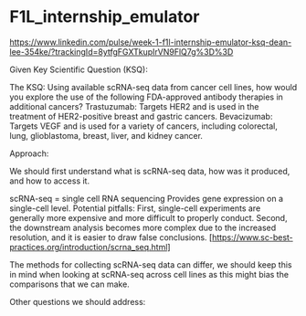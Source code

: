 # F1L_internship_emulator
https://www.linkedin.com/pulse/week-1-f1l-internship-emulator-ksq-dean-lee-354ke/?trackingId=8ytfgFGXTkupIrVN9FlQ7g%3D%3D

Given Key Scientific Question (KSQ): 

The KSQ: Using available scRNA-seq data from cancer cell lines, how would you explore the use of the following FDA-approved antibody therapies in additional cancers?
Trastuzumab: Targets HER2 and is used in the treatment of HER2-positive breast and gastric cancers.
Bevacizumab: Targets VEGF and is used for a variety of cancers, including colorectal, lung, glioblastoma, breast, liver, and kidney cancer.

Approach:

We should first understand what is scRNA-seq data, how was it produced, and how to access it. 

  scRNA-seq = single cell RNA sequencing
  Provides gene expression on a single-cell level. 
  Potential pitfalls: First, single-cell experiments are generally more expensive and more difficult to properly conduct. Second, the downstream analysis becomes more complex due to the increased resolution, and it is easier to draw false conclusions. [https://www.sc-best-practices.org/introduction/scrna_seq.html]

  The methods for collecting scRNA-seq data can differ, we should keep this in mind when looking at scRNA-seq across cell lines as this might bias the comparisons that we can make. 

  Other questions we should address: 
  
